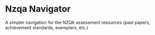 # Nzqa Navigator

A simpler navigation for the NZQA assessment resources (past papers, achievement standards, exemplars, etc.)